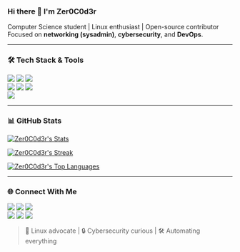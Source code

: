 ### Hi there 👋 I'm Zer0C0d3r

Computer Science student | Linux enthusiast | Open-source contributor  
Focused on **networking (sysadmin)**, **cybersecurity**, and **DevOps**.

---

### 🛠️ Tech Stack & Tools

<div align="left">
  <img src="https://img.shields.io/badge/Go-00ADD8?style=for-the-badge&logo=go&logoColor=white" />
  <img src="https://img.shields.io/badge/Rust-000000?style=for-the-badge&logo=rust&logoColor=white" />
  <img src="https://img.shields.io/badge/Bash-4EAA25?style=for-the-badge&logo=gnu-bash&logoColor=white" />
</div>

<div align="left">
  <img src="https://img.shields.io/badge/Git-F05032?style=for-the-badge&logo=git&logoColor=white" />
  <img src="https://img.shields.io/badge/Docker-2496ED?style=for-the-badge&logo=docker&logoColor=white" />
  <img src="https://img.shields.io/badge/Kubernetes-326CE5?style=for-the-badge&logo=kubernetes&logoColor=white" />
</div>

<div align="left">
  <img src="https://img.shields.io/badge/Jenkins-D24939?style=for-the-badge&logo=jenkins&logoColor=white" />
</div>

---

### 📊 GitHub Stats

[![Zer0C0d3r's Stats](https://github-readme-stats.vercel.app/api?username=Zer0C0d3r&theme=react&show_icons=true&hide_border=true&count_private=true)](https://github.com/Zer0C0d3r)

[![Zer0C0d3r's Streak](https://github-readme-streak-stats.herokuapp.com/?user=Zer0C0d3r&theme=react&hide_border=true)](https://github.com/Zer0C0d3r)

[![Zer0C0d3r's Top Languages](https://github-readme-stats.vercel.app/api/top-langs/?username=Zer0C0d3r&theme=react&show_icons=true&hide_border=true)](https://github.com/Zer0C0d3r)

---

### 🌐 Connect With Me

<div align="left">
  <img src="https://img.shields.io/badge/LinkedIn-0A66C2?style=for-the-badge&logo=linkedin&logoColor=white" />
  <img src="https://img.shields.io/badge/GitHub-181717?style=for-the-badge&logo=github&logoColor=white" />
  <img src="https://img.shields.io/badge/GitLab-FCA121?style=for-the-badge&logo=gitlab&logoColor=white" />
</div>

<div align="left">
  <img src="https://img.shields.io/badge/Discord-5865F2?style=for-the-badge&logo=discord&logoColor=white" />
  <img src="https://img.shields.io/badge/Telegram-26A5E4?style=for-the-badge&logo=telegram&logoColor=white" />
  <img src="https://img.shields.io/badge/ProtonMail-8B89CC?style=for-the-badge&logo=protonmail&logoColor=white" />
</div>

> 🐧 Linux advocate | 🔒 Cybersecurity curious | 🛠️ Automating everything
